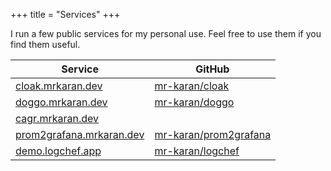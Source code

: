 +++
title = "Services"
+++

I run a few public services for my personal use. Feel free to use them if you find them useful.

| Service | GitHub |
| --- | --- |
| [cloak.mrkaran.dev](https://cloak.mrkaran.dev/) | [mr-karan/cloak](https://github.com/mr-karan/cloak) |
| [doggo.mrkaran.dev](https://doggo.mrkaran.dev/) | [mr-karan/doggo](https://github.com/mr-karan/doggo) |
| [cagr.mrkaran.dev](https://cagr.mrkaran.dev/) | |
| [prom2grafana.mrkaran.dev](https://prom2grafana.mrkaran.dev/) | [mr-karan/prom2grafana](https://github.com/mr-karan/prom2grafana) |
| [demo.logchef.app](https://demo.logchef.app/) | [mr-karan/logchef](https://github.com/mr-karan/logchef) |
